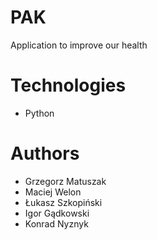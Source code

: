 # PAK


Application to improve our health

# Technologies

- Python



# Authors
- Grzegorz Matuszak
- Maciej Welon
- Łukasz Szkopiński
- Igor Gądkowski
- Konrad Nyznyk
